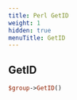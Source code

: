 ```yaml
---
title: Perl GetID
weight: 1
hidden: true
menuTitle: GetID
---
```

## GetID
```perl
$group->GetID()
```
